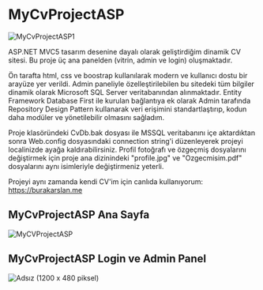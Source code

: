 # MyCvProjectASP

![MyCvProjectASP1](https://github.com/burakarslan0110/MyCvProjectASP/assets/140614856/aeca4bd4-c609-428c-b267-35e1bf24622e)


ASP.NET MVC5 tasarım desenine dayalı olarak geliştirdiğim dinamik CV sitesi. Bu proje üç ana panelden (vitrin, admin ve login) oluşmaktadır. 

Ön tarafta html, css ve boostrap kullanılarak modern ve kullanıcı dostu bir arayüze yer verildi. Admin paneliyle özelleştirilebilen bu sitedeki tüm bilgiler dinamik olarak Microsoft SQL Server veritabanından alınmaktadır. Entity Framework Database First ile kurulan bağlantıya ek olarak Admin tarafında Repository Design Pattern kullanarak veri erişimini standartlaştırıp, kodun daha modüler ve yönetilebilir olmasını sağladım. 

Proje klasöründeki CvDb.bak dosyası ile MSSQL veritabanını içe aktardıktan sonra Web.config dosyasındaki connection string'i düzenleyerek projeyi localinizde ayağa kaldırabilirsiniz. Profil fotoğrafı ve özgeçmiş dosyalarını değiştirmek için proje ana dizinindeki "profile.jpg" ve "Ozgecmisim.pdf" dosyalarını aynı isimleriyle değiştirmeniz yeterli.

Projeyi aynı zamanda kendi CV'im için canlıda kullanıyorum: https://burakarslan.me

## MyCvProjectASP Ana Sayfa
![MyCVProjectASP](https://github.com/burakarslan0110/MyCvProjectASP/assets/140614856/64284faf-a493-4e52-858c-ec5496b0e43c)

## MyCvProjectASP Login ve Admin Panel
![Adsız (1200 x 480 piksel)](https://github.com/burakarslan0110/MyCvProjectASP/assets/140614856/306c80c8-b1e0-4fad-ba68-81164bf938d4)



